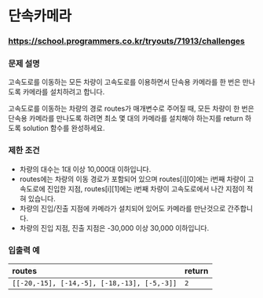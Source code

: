 # 단속카메라

### https://school.programmers.co.kr/tryouts/71913/challenges

### 문제 설명

고속도로를 이동하는 모든 차량이 고속도로를 이용하면서 단속용 카메라를 한 번은 만나도록 카메라를 설치하려고 합니다.

고속도로를 이동하는 차량의 경로 routes가 매개변수로 주어질 때, 모든 차량이 한 번은 단속용 카메라를 만나도록 하려면 최소 몇 대의 카메라를 설치해야 하는지를 return 하도록 solution 함수를 완성하세요.

### 제한 조건

-   차량의 대수는 1대 이상 10,000대 이하입니다.
-   routes에는 차량의 이동 경로가 포함되어 있으며 routes[i][0]에는 i번째 차량이 고속도로에 진입한 지점, routes[i][1]에는 i번째 차량이 고속도로에서 나간 지점이 적혀 있습니다.
-   차량의 진입/진출 지점에 카메라가 설치되어 있어도 카메라를 만난것으로 간주합니다.
-   차량의 진입 지점, 진출 지점은 -30,000 이상 30,000 이하입니다.

### 입출력 예

| routes                                      | return |
| :------------------------------------------ | :----- |
| `[[-20,-15], [-14,-5], [-18,-13], [-5,-3]]` | `2`    |
